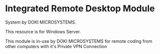 # Integrated Remote Desktop Module

System by DOKI MICROSYSTEMS. 

This resource is for Windows Server.

This module is in-use by DOKI MICROSYSTEMS for remote coding from other computers with it's Private VPN Connection
